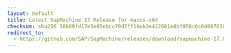 ```yaml
---
layout: default
title: Latest SapMachine 17 Release for macos-x64
checksum: sha256 18b69fd17e5e05ebcc70d7ff16eb2e422681e8bf956c6c6d097038a61d1d2098
redirect_to:
  - https://github.com/SAP/SapMachine/releases/download/sapmachine-17.0.16/sapmachine-jdk-17.0.16_macos-x64_bin.tar.gz
---
```

